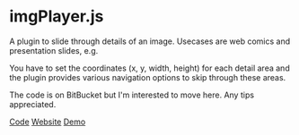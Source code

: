 imgPlayer.js
============

A plugin to slide through details of an image. Usecases are web comics and presentation slides, e.g. 

You have to set the coordinates (x, y, width, height) for each detail area and the plugin provides various navigation options to skip through these areas.

The code is on BitBucket but I'm interested to move here. Any tips appreciated.

[Code](https://bitbucket.org/cdot/imgplayer)
[Website](http://yaycomics.net/imgplayer)
[Demo](http://yaycomics.net/imgplayer/demo/latest)